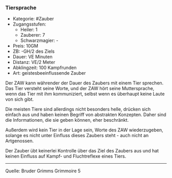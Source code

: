 ### Tiersprache

- Kategorie: #Zauber
- Zugangsstufen:
  - Heiler: 1
  - Zauberer: 7
  - Schwarzmagier: -
- Preis: 10GM
- ZB: -GH/2 des Ziels
- Dauer: VE Minuten
- Distanz: VE/2 Meter
- Abklingzeit: 100 Kampfrunden
- Art: geistesbeeinflussende Zauber

Der ZAW kann währender der Dauer des Zaubers mit einem Tier sprechen. Das Tier versteht seine Worte, und der ZAW hört seine Muttersprache, wenn das Tier mit ihm kommuniziert, selbst wenn es überhaupt keine Laute von sich gibt.

Die meisten Tiere sind allerdings nicht besonders helle, drücken sich einfach aus und haben keinen Begriff von abstrakten Konzepten. Daher sind die Informationen, die sie geben können, eher beschränkt.

Außerdem wird kein Tier in der Lage sein, Worte des ZAW wiederzugeben, solange es nicht unter Einfluss dieses Zaubers steht - auch nicht an Artgenossen.

Der Zauber übt keinerlei Kontrolle über das Ziel des Zaubers aus und hat keinen Einfluss auf Kampf- und Fluchtreflexe eines Tiers.

---

Quelle: Bruder Grimms Grimmoire 5
